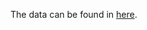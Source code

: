The data can be found in [here](https://drive.google.com/drive/folders/1CX81s2lwCNxqq8U-_eL81Tu26PWxkNIX?usp=sharing).